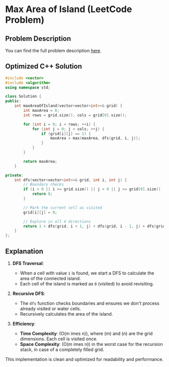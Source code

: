 
# Max Area of Island (LeetCode Problem)

## Problem Description
You can find the full problem description [here](https://leetcode.com/problems/max-area-of-island/).

## Optimized C++ Solution

```cpp
#include <vector>
#include <algorithm>
using namespace std;

class Solution {
public:
    int maxAreaOfIsland(vector<vector<int>>& grid) {
        int maxArea = 0;
        int rows = grid.size(), cols = grid[0].size();

        for (int i = 0; i < rows; ++i) {
            for (int j = 0; j < cols; ++j) {
                if (grid[i][j] == 1) {
                    maxArea = max(maxArea, dfs(grid, i, j));
                }
            }
        }

        return maxArea;
    }

private:
    int dfs(vector<vector<int>>& grid, int i, int j) {
        // Boundary checks
        if (i < 0 || i >= grid.size() || j < 0 || j >= grid[0].size() || grid[i][j] == 0) {
            return 0;
        }

        // Mark the current cell as visited
        grid[i][j] = 0;

        // Explore in all 4 directions
        return 1 + dfs(grid, i + 1, j) + dfs(grid, i - 1, j) + dfs(grid, i, j + 1) + dfs(grid, i, j - 1);
    }
};
```

## Explanation

1. **DFS Traversal**:
   - When a cell with value `1` is found, we start a DFS to calculate the area of the connected island.
   - Each cell of the island is marked as `0` (visited) to avoid revisiting.

2. **Recursive DFS**:
   - The `dfs` function checks boundaries and ensures we don't process already visited or water cells.
   - Recursively calculates the area of the island.

3. **Efficiency**:
   - **Time Complexity**: \(O(m 	imes n)\), where \(m\) and \(n\) are the grid dimensions. Each cell is visited once.
   - **Space Complexity**: \(O(m 	imes n)\) in the worst case for the recursion stack, in case of a completely filled grid.

This implementation is clean and optimized for readability and performance.
